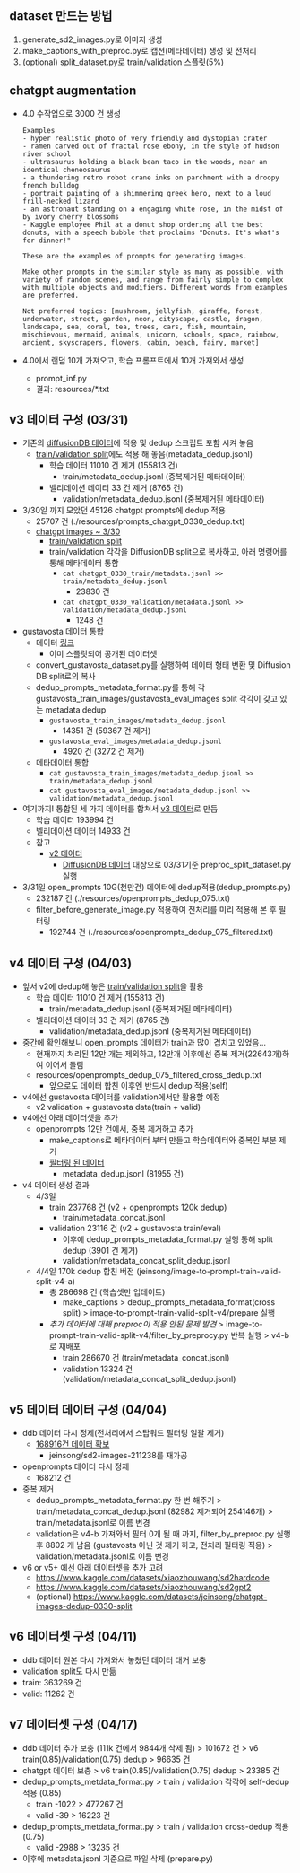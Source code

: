 ## dataset 만드는 방법

1. generate_sd2_images.py로 이미지 생성
2. make_captions_with_preproc.py로 캡션(메타데이터) 생성 및 전처리
3. (optional) split_dataset.py로 train/validation 스플릿(5%)

## chatgpt augmentation

- 4.0 수작업으로 3000 건 생성

  ```
  Examples
  - hyper realistic photo of very friendly and dystopian crater
  - ramen carved out of fractal rose ebony, in the style of hudson river school
  - ultrasaurus holding a black bean taco in the woods, near an identical cheneosaurus
  - a thundering retro robot crane inks on parchment with a droopy french bulldog
  - portrait painting of a shimmering greek hero, next to a loud frill-necked lizard
  - an astronaut standing on a engaging white rose, in the midst of by ivory cherry blossoms
  - Kaggle employee Phil at a donut shop ordering all the best donuts, with a speech bubble that proclaims "Donuts. It's what's for dinner!"

  These are the examples of prompts for generating images.

  Make other prompts in the similar style as many as possible, with variety of random scenes, and range from fairly simple to complex with multiple objects and modifiers. Different words from examples are preferred.

  Not preferred topics: [mushroom, jellyfish, giraffe, forest, underwater, street, garden, neon, cityscape, castle, dragon, landscape, sea, coral, tea, trees, cars, fish, mountain, mischievous, mermaid, animals, unicorn, schools, space, rainbow, ancient, skyscrapers, flowers, cabin, beach, fairy, market]
  ```

- 4.0에서 랜덤 10개 가져오고, 학습 프롬프트에서 10개 가져와서 생성
  - prompt_inf.py
  - 결과: resources/\*.txt

## v3 데이터 구성 (03/31)

- 기존의 [diffusionDB 데이터](https://www.kaggle.com/datasets/jeinsong/sd2-images-211238)에 적용 및 dedup 스크립트 포함 시켜 놓음
  - [train/validation split](https://www.kaggle.com/datasets/jeinsong/image-to-prompt-train-valid-split-v2)에도 적용 해 놓음(metadata_dedup.jsonl)
    - 학습 데이터 11010 건 제거 (155813 건)
      - train/metadata_dedup.jsonl (중복제거된 메타데이터)
    - 벨리데이션 데이터 33 건 제거 (8765 건)
      - validation/metadata_dedup.jsonl (중복제거된 메타데이터)
- 3/30일 까지 모았던 45126 chatgpt prompts에 dedup 적용
  - 25707 건 (./resources/prompts_chatgpt_0330_dedup.txt)
  - [chatgpt images ~ 3/30](https://www.kaggle.com/datasets/jeinsong/chatgpt-images-dedup-0330)
    - [train/validation split](https://www.kaggle.com/datasets/jeinsong/chatgpt-images-dedup-0330-split)
    - train/validation 각각을 DiffusionDB split으로 복사하고, 아래 명령어를 통해 메타데이터 통합
      - `cat chatgpt_0330_train/metadata.jsonl >> train/metadata_dedup.jsonl`
        - 23830 건
      - `cat chatgpt_0330_validation/metadata.jsonl >> validation/metadata_dedup.jsonl`
        - 1248 건
- gustavosta 데이터 통합
  - 데이터 [링크](https://www.kaggle.com/datasets/motono0223/gustavosta-stable-diffusion-prompts-sd2-v2)
    - 이미 스플릿되어 공개된 데이터셋
  - convert_gustavosta_dataset.py를 실행하여 데이터 형태 변환 및 Diffusion DB split로의 복사
  - dedup_prompts_metadata_format.py를 통해 각 gustavosta_train_images/gustavosta_eval_images split 각각이 갖고 있는 metadata dedup
    - `gustavosta_train_images/metadata_dedup.jsonl`
      - 14351 건 (59367 건 제거)
    - `gustavosta_eval_images/metadata_dedup.jsonl`
      - 4920 건 (3272 건 제거)
  - 메타데이터 통합
    - `cat gustavosta_train_images/metadata_dedup.jsonl >> train/metadata_dedup.jsonl`
    - `cat gustavosta_eval_images/metadata_dedup.jsonl >> validation/metadata_dedup.jsonl`
- 여기까지! 통합된 세 가지 데이터를 합쳐서 [v3 데이터](https://www.kaggle.com/datasets/jeinsong/image-to-prompt-train-valid-split-v3)로 만듬
  - 학습 데이터 193994 건
  - 벨리데이션 데이터 14933 건
  - 참고
    - [v2 데이터](https://www.kaggle.com/datasets/jeinsong/image-to-prompt-train-valid-split-v2)
      - [DiffusionDB 데이터](https://www.kaggle.com/datasets/jeinsong/sd2-images-211238) 대상으로 03/31기준 preproc_split_dataset.py 실행
- 3/31일 open_prompts 10G(천만건) 데이터에 dedup적용(dedup_prompts.py)
  - 232187 건 (./resources/openprompts_dedup_075.txt)
  - filter_before_generate_image.py 적용하여 전처리를 미리 적용해 본 후 필터링
    - 192744 건 (./resources/openprompts_dedup_075_filtered.txt)

## v4 데이터 구성 (04/03)

- 앞서 v2에 dedup해 놓은 [train/validation split](https://www.kaggle.com/datasets/jeinsong/image-to-prompt-train-valid-split-v2)을 활용
  - 학습 데이터 11010 건 제거 (155813 건)
    - train/metadata_dedup.jsonl (중복제거된 메타데이터)
  - 벨리데이션 데이터 33 건 제거 (8765 건)
    - validation/metadata_dedup.jsonl (중복제거된 메타데이터)
- 중간에 확인해보니 open_prompts 데이터가 train과 많이 겹치고 있었음...
  - 현재까지 처리된 12만 개는 제외하고, 12만개 이후에선 중복 제거(22643개)하여 이어서 돌림
  - resources/openprompts_dedup_075_filtered_cross_dedup.txt
    - 앞으로도 데이터 합친 이후엔 반드시 dedup 적용(self)
- v4에선 gustavosta 데이터를 validation에서만 활용할 예정
  - v2 validation + gustavosta data(train + valid)
- v4에선 아래 데이터셋을 추가
  - openprompts 12만 건에서, 중복 제거하고 추가
    - make_captions로 메타데이터 부터 만들고 학습데이터와 중복인 부분 제거
    - [필터링 된 데이터](https://www.kaggle.com/datasets/jeinsong/openprompts-images-120k-dedup)
      - metadata_dedup.jsonl (81955 건)
- v4 데이터 생성 결과
  - 4/3일
    - train 237768 건 (v2 + openprompts 120k dedup)
      - train/metadata_concat.jsonl
    - validation 23116 건 (v2 + gustavosta train/eval)
      - 이후에 dedup_prompts_metadata_format.py 실행 통해 split dedup (3901 건 제거)
      - validation/metadata_concat_split_dedup.jsonl
  - 4/4일 170k dedup 합친 버전 (jeinsong/image-to-prompt-train-valid-split-v4-a)
    - 총 286698 건 (학습셋만 업데이트)
      - make_captions > dedup_prompts_metadata_format(cross split) > image-to-prompt-train-valid-split-v4/prepare 실행
    - _추가 데이터에 대해 preproc이 적용 안된 문제 발견_ > image-to-prompt-train-valid-split-v4/filter_by_preprocy.py 반복 실행 > v4-b로 재배포
      - train 286670 건 (train/metadata_concat.jsonl)
      - validation 13324 건 (validation/metadata_concat_split_dedup.jsonl)

## v5 데이터 데이터 구성 (04/04)

- ddb 데이터 다시 정제(전처리에서 스탑워드 필터링 일괄 제거)
  - [168916건 데이터 확보](https://www.kaggle.com/datasets/jeinsong/ddb-sd2-168916)
    - jeinsong/sd2-images-211238를 재가공
- openprompts 데이터 다시 정제
  - 168212 건
- 중복 제거
  - dedup_prompts_metadata_format.py 한 번 해주기 > train/metadata_concat_dedup.jsonl (82982 제거되어 254146개) > train/metadata.jsonl로 이름 변경
  - validation은 v4-b 가져와서 필터 0개 될 때 까지, filter_by_preproc.py 실행 후 8802 개 남음 (gustavosta 아닌 것 제거 하고, 전처리 필터링 적용) > validation/metadata.jsonl로 이름 변경
- v6 or v5+ 에선 아래 데이터셋을 추가 고려
  - https://www.kaggle.com/datasets/xiaozhouwang/sd2hardcode
  - https://www.kaggle.com/datasets/xiaozhouwang/sd2gpt2
  - (optional) https://www.kaggle.com/datasets/jeinsong/chatgpt-images-dedup-0330-split

## v6 데이터셋 구성 (04/11)

- ddb 데이터 원본 다시 가져와서 놓쳤던 데이터 대거 보충
- validation split도 다시 만듦
- train: 363269 건
- valid: 11262 건

## v7 데이터셋 구성 (04/17)

- ddb 데이터 추가 보충 (111k 건에서 9844개 삭제 됨) > 101672 건 > v6 train(0.85)/validation(0.75) dedup > 96635 건
- chatgpt 데이터 보충 > v6 train(0.85)/validation(0.75) dedup > 23385 건
- dedup_prompts_metdata_format.py > train / validation 각각에 self-dedup 적용 (0.85)
  - train -1022 > 477267 건
  - valid -39 > 16223 건
- dedup_prompts_metdata_format.py > train / validation cross-dedup 적용 (0.75)
  - valid -2988 > 13235 건
- 이후에 metadata.jsonl 기준으로 파일 삭제 (prepare.py)

